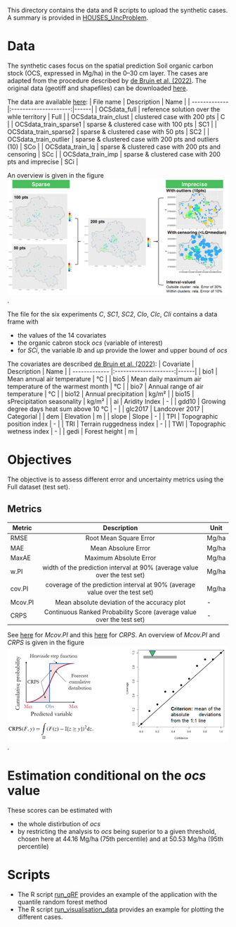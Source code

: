 This directory contains the data and R scripts to upload the synthetic cases. A summary is provided in [HOUSES_UncProblem](HOUSES_UncProblem.pdf).

# Data
The synthetic cases focus on the spatial prediction Soil organic carbon stock (OCS, expressed in Mg/ha) in the 0–30 cm layer. The cases are adapted from the procedure described by [de Bruin et al. (2022)](https://doi.org/10.1016/j.ecoinf.2022.101665). The original data (geotiff and shapefiles) can be downloaded [here](https://doi.org/10.5281/zenodo.6513429).

The data are available [here](./data):
| File name     | Description           | Name |
| ------------- |:---------------------:|------|
| OCSdata_full  | reference solution over the whle territory | Full |
| OCSdata_train_clust      | clustered case with 200 pts      | C |
| OCSdata_train_sparse1 | sparse & clustered case with 100 pts     | SC1 |
| OCSdata_train_sparse2 | sparse & clustered case with 50 pts     | SC2 |
| OCSdata_train_outlier | sparse & clustered case with 200 pts and outliers (10)     | SCo |
| OCSdata_train_lq | sparse & clustered case with 200 pts and censoring  | SCc |
| OCSdata_train_imp | sparse & clustered case with 200 pts and imprecise  | SCi |

An overview is given in the figure![](./img/cases.png).

The file for the six experiments *C*, *SC1*, *SC2*, *CIo*, *CIc*, *CIi* contains a data frame with
- the values of the 14 covariates
- the  organic cabron stock *ocs* (variable of interest)
- for *SCi*, the variable *lb* and *up* provide the lower and upper bound of *ocs*

The covariates are described [de Bruin et al. (2022)](https://doi.org/10.1016/j.ecoinf.2022.101665):
| Covariate     | Description           | Name |
| ------------- |:---------------------:|------|
| bio1  | Mean annual air temperature | °C |
| bio5      | Mean daily maximum air temperature of the warmest month | °C |
| bio7 | Annual range of air temperature | °C |
| bio12 | Annual precipitation | kg/m² |
| bio15 | sPrecipitation seasonality | kg/m² |
| ai | Aridity Index | - |
| gdd10 | Growing degree days heat sum above 10 °C | - |
| glc2017 | Landcover 2017 | Categorial |
| dem | Elevation | m |
| slope | Slope | - |
| TPI | Topographic position index | - |
| TRI | Terrain ruggedness index | - |
| TWI | Topographic wetness index | - |
| gedi | Forest height | m |

# Objectives
The objective is to assess different error and uncertainty metrics using the Full dataset (test set).

## Metrics

| Metric     | Description           | Unit |
| ------------- |:---------------------:|------|
| RMSE  | Root Mean Square Error | Mg/ha |
| MAE      | Mean Absolure Error | Mg/ha |
| MaxAE | Maximum Absolute Error | Mg/ha |
| w.PI | width of the prediction interval at 90% (average value over the test set) | Mg/ha |
| cov.PI | coverage of the prediction interval at 90% (average value over the test set) | Mg/ha |
| Mcov.PI | Mean absolute deviation of the accuracy plot | - |
| CRPS | Continuous Ranked Probability Score (average value over the test set) | - |

See [here](https://www.nature.com/articles/s41597-023-02056-8) for *Mcov.PI* and this [here](https://journals.ametsoc.org/view/journals/mwre/133/5/mwr2904.1.xml) for *CRPS*. 
An overview of *Mcov.PI* and *CRPS* is given in the figure![](./img/CRPS_AccuracyPlot.png).

# Estimation conditional on the *ocs* value
These scores can be estimated with 
- the whole distirbution of *ocs*
- by restricting the analysis to *ocs* being superior to a given threshold, chosen here at 44.16 Mg/ha (75th percentile) and at 50.53 Mg/ha (95th percentile)

# Scripts
- The R script [run_qRF](./run_qRF.R) provides an example of the application with the quantile random forest method
- The R script [run_visualisation_data](./run_visualisation_data.R) provides an example for plotting the different cases.
  
